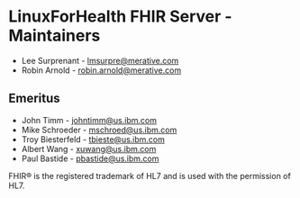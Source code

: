 # LinuxForHealth FHIR Server - Maintainers
- Lee Surprenant - lmsurpre@merative.com
- Robin Arnold - robin.arnold@merative.com

## Emeritus
- John Timm - johntimm@us.ibm.com  
- Mike Schroeder - mschroed@us.ibm.com
- Troy Biesterfeld - tbieste@us.ibm.com
- Albert Wang - xuwang@us.ibm.com
- Paul Bastide - pbastide@us.ibm.com

FHIR® is the registered trademark of HL7 and is used with the permission of HL7.
